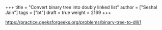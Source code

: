 +++
title = "Convert binary tree into doubly linked list"
author = ["Seshal Jain"]
tags = ["bt"]
draft = true
weight = 2169
+++

<https://practice.geeksforgeeks.org/problems/binary-tree-to-dll/1>
